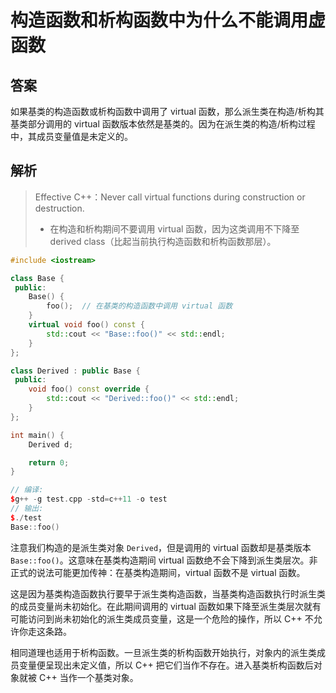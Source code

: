# 构造函数和析构函数中为什么不能调用虚函数

## 答案

如果基类的构造函数或析构函数中调用了 virtual 函数，那么派生类在构造/析构其基类部分调用的 virtual 函数版本依然是基类的。因为在派生类的构造/析构过程中，其成员变量值是未定义的。

## 解析

> Effective C++：Never call virtual functions during construction or destruction.
>
> * 在构造和析构期间不要调用 virtual 函数，因为这类调用不下降至 derived class（比起当前执行构造函数和析构函数那层）。

```c++
#include <iostream>

class Base {
 public:
    Base() {
        foo();  // 在基类的构造函数中调用 virtual 函数
    }
    virtual void foo() const {
        std::cout << "Base::foo()" << std::endl;
    }
};

class Derived : public Base {
 public:
    void foo() const override {
        std::cout << "Derived::foo()" << std::endl;
    }
};

int main() {
    Derived d;

    return 0;
}

// 编译:
$g++ -g test.cpp -std=c++11 -o test
// 输出:
$./test 
Base::foo()
```

注意我们构造的是派生类对象 `Derived`，但是调用的 virtual 函数却是基类版本 `Base::foo()`。这意味在基类构造期间 virtual 函数绝不会下降到派生类层次。非正式的说法可能更加传神：在基类构造期间，virtual 函数不是 virtual 函数。

这是因为基类构造函数执行要早于派生类构造函数，当基类构造函数执行时派生类的成员变量尚未初始化。在此期间调用的 virtual 函数如果下降至派生类层次就有可能访问到尚未初始化的派生类成员变量，这是一个危险的操作，所以 C++ 不允许你走这条路。

相同道理也适用于析构函数。一旦派生类的析构函数开始执行，对象内的派生类成员变量便呈现出未定义值，所以 C++ 把它们当作不存在。进入基类析构函数后对象就被 C++ 当作一个基类对象。
